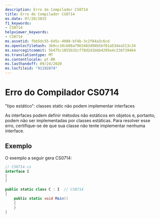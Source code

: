 ```yaml
---
description: Erro do Compilador CS0714
title: Erro do Compilador CS0714
ms.date: 07/20/2015
f1_keywords:
- CS0714
helpviewer_keywords:
- CS0714
ms.assetid: fbb5dc55-645c-4980-bf4b-3c2f84a3c6cd
ms.openlocfilehash: 3b0cc10cb08a7963483d98b5bf81a534ea513c34
ms.sourcegitcommit: 5b475c1855b32cf78d2d1bbb4295e4c236f39464
ms.translationtype: MT
ms.contentlocale: pt-BR
ms.lasthandoff: 09/24/2020
ms.locfileid: "91192874"
---
```

# <a name="compiler-error-cs0714"></a>Erro do Compilador CS0714

"tipo estático": classes static não podem implementar interfaces  
  
 As interfaces podem definir métodos não estáticos em objetos e, portanto, podem não ser implementadas por classes estáticas. Para resolver esse erro, certifique-se de que sua classe não tente implementar nenhuma interface.  
  
## <a name="example"></a>Exemplo  

 O exemplo a seguir gera CS0714:  
  
```csharp  
// CS0714.cs  
interface I  
{  
}  
  
public static class C : I  // CS0714  
{  
    public static void Main()  
    {  
    }  
}  
```
